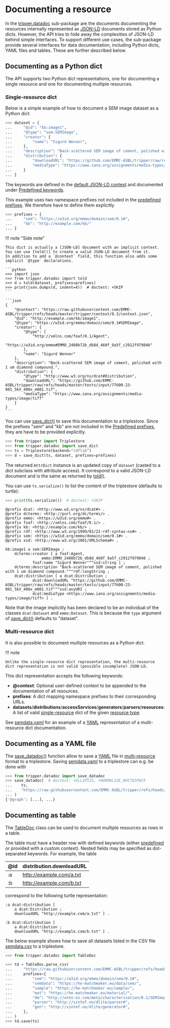 Documenting a resource
======================
In the [tripper.datadoc] sub-package are the documents documenting the resources internally represented as [JSON-LD] documents stored as Python dicts.
However, the API tries to hide away the complexities of JSON-LD behind simple interfaces.
To support different use cases, the sub-package provide several interfaces for data documentation, including Python dicts, YAML files and tables.
These are further described below.


Documenting as a Python dict
----------------------------
The API supports two Python dict representations, one for documenting a single resource and one for documenting multiple resources.


### Single-resource dict
Below is a simple example of how to document a SEM image dataset as a Python dict:

```python
>>> dataset = {
...     "@id": "kb:image1",
...     "@type": "sem:SEMImage",
...     "creator": {
...         "name": "Sigurd Wenner",
...     },
...     "description": "Back-scattered SEM image of cement, polished with 1 um diamond compound.",
...     "distribution": {
...         "downloadURL": "https://github.com/EMMC-ASBL/tripper/raw/refs/heads/master/tests/input/77600-23-001_5kV_400x_m001.tif",
...         "mediaType": "https://www.iana.org/assignments/media-types/image/tiff"
...     }
... }

```

The keywords are defined in the [default JSON-LD context] and documented under [Predefined keywords].

This example uses two namespace prefixes not included in the [predefined prefixes].
We therefore have to define them explicitly

```python
>>> prefixes = {
...     "sem": "https://w3id.org/emmo/domain/sem/0.1#",
...     "kb": "http://example.com/kb/"
... }

```

!!! note "Side note"

    This dict is actually a [JSON-LD] document with an implicit context.
    You can use [told()] to create a valid JSON-LD document from it.
    In addition to add a `@context` field, this function also adds some implicit `@type` declarations.

    ```python
    >>> import json
    >>> from tripper.datadoc import told
    >>> d = told(dataset, prefixes=prefixes)
    >>> print(json.dumps(d, indent=4))  # doctest: +SKIP
    ```

    ```json
    {
        "@context": "https://raw.githubusercontent.com/EMMC-ASBL/tripper/refs/heads/master/tripper/context/0.3/context.json",
        "@id": "http://example.com/kb/image1",
        "@type": "https://w3id.org/emmo/domain/sem/0.1#SEMImage",
        "creator": {
            "@type": [
                "http://xmlns.com/foaf/0.1/Agent",
                "https://w3id.org/emmo#EMMO_2480b72b_db8d_460f_9a5f_c2912f979046"
            ],
            "name": "Sigurd Wenner"
        },
        "description": "Back-scattered SEM image of cement, polished with 1 um diamond compound.",
        "distribution": {
            "@type": "http://www.w3.org/ns/dcat#Distribution",
            "downloadURL": "https://github.com/EMMC-ASBL/tripper/raw/refs/heads/master/tests/input/77600-23-001_5kV_400x_m001.tif",
            "mediaType": "https://www.iana.org/assignments/media-types/image/tiff"
        }
    }
    ```

You can use [save_dict()] to save this documentation to a triplestore.
Since the prefixes "sem" and "kb" are not included in the [Predefined prefixes], they are have to be provided explicitly.

```python
>>> from tripper import Triplestore
>>> from tripper.datadoc import save_dict
>>> ts = Triplestore(backend="rdflib")
>>> d = save_dict(ts, dataset, prefixes=prefixes)

```

The returned `AttrDict` instance is an updated copy of `dataset` (casted to a dict subclass with attribute access).
It correspond to a valid JSON-LD document and is the same as returned by [told()].

You can use `ts.serialize()` to list the content of the triplestore (defaults to turtle):

```python
>>> print(ts.serialize())  # doctest: +SKIP
```

```turtle
@prefix dcat: <http://www.w3.org/ns/dcat#> .
@prefix dcterms: <http://purl.org/dc/terms/> .
@prefix emmo: <https://w3id.org/emmo#> .
@prefix foaf: <http://xmlns.com/foaf/0.1/> .
@prefix kb: <http://example.com/kb/> .
@prefix rdf: <http://www.w3.org/1999/02/22-rdf-syntax-ns#> .
@prefix sem: <https://w3id.org/emmo/domain/sem/0.1#> .
@prefix xsd: <http://www.w3.org/2001/XMLSchema#> .

kb:image1 a sem:SEMImage ;
    dcterms:creator [ a foaf:Agent,
                emmo:EMMO_2480b72b_db8d_460f_9a5f_c2912f979046 ;
            foaf:name "Sigurd Wenner"^^xsd:string ] ;
    dcterms:description "Back-scattered SEM image of cement, polished with 1 um diamond compound."^^rdf:langString ;
    dcat:distribution [ a dcat:Distribution ;
            dcat:downloadURL "https://github.com/EMMC-ASBL/tripper/raw/refs/heads/master/tests/input/77600-23-001_5kV_400x_m001.tif"^^xsd:anyURI ;
            dcat:mediaType <https://www.iana.org/assignments/media-types/image/tiff> ] .

```

Note that the image implicitly has been declared to be an individual of the classes `dcat:Dataset` and `emmo:Dataset`.
This is because the `type` argument of [save_dict()] defaults to "dataset".


### Multi-resource dict
It is also possible to document multiple resources as a Python dict.

!!! note

    Unlike the single-resource dict representation, the multi-resource dict representation is not valid (possible incomplete) JSON-LD.

This dict representation accepts the following keywords:

- **@context**: Optional user-defined context to be appended to the documentation of all resources.
- **prefixes**: A dict mapping namespace prefixes to their corresponding URLs.
- **datasets**/**distributions**/**accessServices**/**generators**/**parsers**/**resources**: A list of valid [single-resource](#single-resource-dict) dict of the given [resource type](introduction.md#resource-types).

See [semdata.yaml] for an example of a [YAML] representation of a multi-resource dict documentation.


Documenting as a YAML file
--------------------------
The [save_datadoc()] function allow to save a [YAML] file in [multi-resource](#multi-resource-dict) format to a triplestore.
Saving [semdata.yaml] to a triplestore can e.g. be done with

```python
>>> from tripper.datadoc import save_datadoc
>>> save_datadoc(  # doctest: +ELLIPSIS, +NORMALIZE_WHITESPACE
...    ts,
...    "https://raw.githubusercontent.com/EMMC-ASBL/tripper/refs/heads/master/tests/input/semdata.yaml"
... )
{'@graph': [...], ...}

```


Documenting as table
--------------------
The [TableDoc] class can be used to document multiple resources as rows in a table.

The table must have a header row with defined keywords (either [predefined][predefined keywords] or provided with a custom context).
Nested fields may be specified as dot-separated keywords. For example, the table

| @id | distribution.downloadURL |
| --- | ------------------------ |
| :a  | http://example.com/a.txt |
| :b  | http://example.com/b.txt |

correspond to the following turtle representation:

```turtle
:a dcat:distribution [
    a dcat:Distribution ;
    downloadURL "http://example.com/a.txt" ] .

:b dcat:distribution [
    a dcat:Distribution ;
    downloadURL "http://example.com/b.txt" ] .
```

The below example shows how to save all datasets listed in the CSV file [semdata.csv] to a triplestore.

```python
>>> from tripper.datadoc import TableDoc

>>> td = TableDoc.parse_csv(
...     "https://raw.githubusercontent.com/EMMC-ASBL/tripper/refs/heads/master/tests/input/semdata.csv",
...     prefixes={
...         "sem": "https://w3id.org/emmo/domain/sem/0.1#",
...         "semdata": "https://he-matchmaker.eu/data/sem/",
...         "sample": "https://he-matchmaker.eu/sample/",
...         "mat": "https://he-matchmaker.eu/material/",
...         "dm": "http://onto-ns.com/meta/characterisation/0.1/SEMImage#",
...         "parser": "http://sintef.no/dlite/parser#",
...         "gen": "http://sintef.no/dlite/generator#",
...     },
... )
>>> td.save(ts)

```


[tripper.datadoc]: https://emmc-asbl.github.io/tripper/latest/datadoc/introduction
[DCAT vocabulary]: https://www.w3.org/TR/vocab-dcat-3/
[DLite]: https://github.com/SINTEF/dlite
[YAML]: https://yaml.org/
[JSON-LD documents]: https://json-ld.org/
[JSON-LD]: https://www.w3.org/TR/json-ld/
[default JSON-LD context]: https://raw.githubusercontent.com/EMMC-ASBL/tripper/refs/heads/master/tripper/context/0.2/context.json
[predefined prefixes]: prefixes.md
[predefined keywords]: keywords.md
[dcat:Dataset]: https://www.w3.org/TR/vocab-dcat-3/#Class:Dataset
[dcat:Distribution]: https://www.w3.org/TR/vocab-dcat-3/#Class:Distribution
[dcat:AccessService]: https://www.w3.org/TR/vocab-dcat-3/#Class:AccessService
[emmo:Dataset]: https://w3id.org/emmo#EMMO_194e367c_9783_4bf5_96d0_9ad597d48d9a
[oteio:Generator]: https://w3id.org/emmo/domain/oteio/Generator
[oteio:Parser]: https://w3id.org/emmo/domain/oteio/Parser
[save_dict()]: ../api_reference/datadoc/dataset.md/#tripper.datadoc.dataset.save_dict
[told()]: ../api_reference/datadoc/dataset.md/#tripper.datadoc.dataset.told
[save_datadoc()]:
../api_reference/datadoc/dataset.md/#tripper.datadoc.dataset.save_datadoc
[TableDoc]: ../api_reference/datadoc/tabledoc.md/#tripper.datadoc.tabledoc.TableDoc
[semdata.yaml]: https://raw.githubusercontent.com/EMMC-ASBL/tripper/refs/heads/master/tests/input/semdata.yaml
[semdata.csv]: https://raw.githubusercontent.com/EMMC-ASBL/tripper/refs/heads/master/tests/input/semdata.csv
